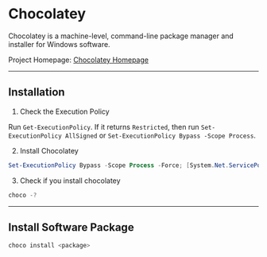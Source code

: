 # Chocolatey
Chocolatey is a machine-level, command-line package manager and installer for Windows software.

Project Homepage: [Chocolatey Homepage](https://chocolatey.org)

---
## Installation

1. Check the Execution Policy

Run `Get-ExecutionPolicy`. If it returns `Restricted`, then run `Set-ExecutionPolicy AllSigned` or `Set-ExecutionPolicy Bypass -Scope Process`.

2. Install Chocolatey

```powershell
Set-ExecutionPolicy Bypass -Scope Process -Force; [System.Net.ServicePointManager]::SecurityProtocol = [System.Net.ServicePointManager]::SecurityProtocol -bor 3072; iex ((New-Object System.Net.WebClient).DownloadString('https://community.chocolatey.org/install.ps1'))
```

3. Check if you install chocolatey

```powershell
choco -?
```

---
## Install Software Package

```powershell
choco install <package>
```